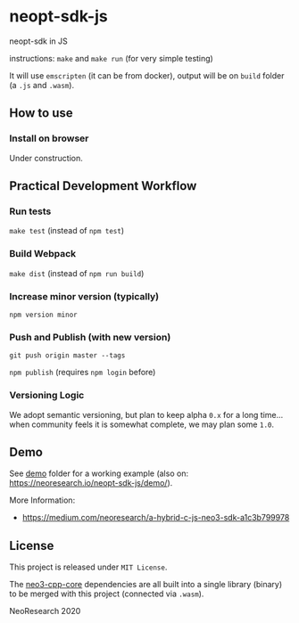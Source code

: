 # neopt-sdk-js
neopt-sdk in JS

instructions: `make` and `make run` (for very simple testing)

It will use `emscripten` (it can be from docker), output will be on `build` folder (a `.js` and `.wasm`).

## How to use

### Install on browser

Under construction.


## Practical Development Workflow

### Run tests
`make test` (instead of `npm test`)

### Build Webpack
`make dist` (instead of `npm run build`)

### Increase minor version (typically)
`npm version minor`

### Push and Publish (with new version)
`git push origin master --tags`

`npm publish` (requires `npm login` before)

### Versioning Logic

We adopt semantic versioning, but plan to keep alpha `0.x` for a long time...
when community feels it is somewhat complete, we may plan some `1.0`.

## Demo

See [demo](./demo) folder for a working example (also on: https://neoresearch.io/neopt-sdk-js/demo/).

More Information:

- https://medium.com/neoresearch/a-hybrid-c-js-neo3-sdk-a1c3b799978

## License

This project is released under `MIT License`.

The [neo3-cpp-core](https://github.com/neoresearch/neo3-cpp-core) dependencies are all built into a single library (binary) to be merged with this project (connected via `.wasm`).

NeoResearch 2020
